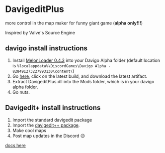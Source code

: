 # DavigeditPlus
 more control in the map maker for funny giant game (**alpha only!!!**)
 
 Inspired by Valve's Source Engine

## davigo install instructions
1. Install [MelonLoader 0.4.3](https://github.com/HerpDerpinstine/MelonLoader/releases/latest/download/MelonLoader.Installer.exe) into your Davigo Alpha folder (default location is `%localappdata%\DiscordGames\Davigo Alpha - 828491273227993130\content\`)
2. Go [here](https://github.com/SquirrelKiev/DavigeditPlus/actions/workflows/build.yml), click on the latest build, and download the latest artifact.
3. Extract DavigeditPlus.dll into the Mods folder, which is in your davigo alpha folder.
4. Go nuts. 
## Davigedit+ install instructions
1. Import the standard davigedit package
2. Import the [davigedit++ package](https://github.com/SquirrelKiev/DavigeditPlus/blob/main/DavigeditPlus.unitypackage). 
3. Make cool maps
4. Post map updates in the Discord 😉

[docs here](https://github.com/SquirrelKiev/DavigeditPlus/wiki)
